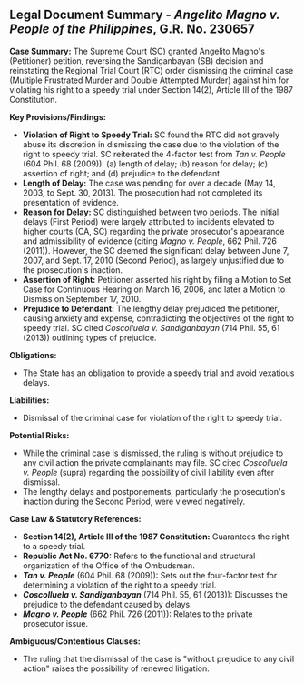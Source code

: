 ## Legal Document Summary - *Angelito Magno v. People of the Philippines*, G.R. No. 230657

**Case Summary:** The Supreme Court (SC) granted Angelito Magno's (Petitioner) petition, reversing the Sandiganbayan (SB) decision and reinstating the Regional Trial Court (RTC) order dismissing the criminal case (Multiple Frustrated Murder and Double Attempted Murder) against him for violating his right to a speedy trial under Section 14(2), Article III of the 1987 Constitution.

**Key Provisions/Findings:**

*   **Violation of Right to Speedy Trial:** SC found the RTC did not gravely abuse its discretion in dismissing the case due to the violation of the right to speedy trial. SC reiterated the 4-factor test from *Tan v. People* (604 Phil. 68 (2009)): (a) length of delay; (b) reason for delay; (c) assertion of right; and (d) prejudice to the defendant.
*   **Length of Delay:** The case was pending for over a decade (May 14, 2003, to Sept. 30, 2013). The prosecution had not completed its presentation of evidence.
*   **Reason for Delay:** SC distinguished between two periods. The initial delays (First Period) were largely attributed to incidents elevated to higher courts (CA, SC) regarding the private prosecutor's appearance and admissibility of evidence (citing *Magno v. People*, 662 Phil. 726 (2011)). However, the SC deemed the significant delay between June 7, 2007, and Sept. 17, 2010 (Second Period), as largely unjustified due to the prosecution's inaction.
*   **Assertion of Right:** Petitioner asserted his right by filing a Motion to Set Case for Continuous Hearing on March 16, 2006, and later a Motion to Dismiss on September 17, 2010.
*   **Prejudice to Defendant:** The lengthy delay prejudiced the petitioner, causing anxiety and expense, contradicting the objectives of the right to speedy trial. SC cited *Coscolluela v. Sandiganbayan* (714 Phil. 55, 61 (2013)) outlining types of prejudice.

**Obligations:**

*   The State has an obligation to provide a speedy trial and avoid vexatious delays.

**Liabilities:**

*   Dismissal of the criminal case for violation of the right to speedy trial.

**Potential Risks:**

*   While the criminal case is dismissed, the ruling is without prejudice to any civil action the private complainants may file. SC cited *Coscolluela v. People* (supra) regarding the possibility of civil liability even after dismissal.
*   The lengthy delays and postponements, particularly the prosecution's inaction during the Second Period, were viewed negatively.

**Case Law & Statutory References:**

*   **Section 14(2), Article III of the 1987 Constitution:** Guarantees the right to a speedy trial.
*   **Republic Act No. 6770:**  Refers to the functional and structural organization of the Office of the Ombudsman.
*   ***Tan v. People*** (604 Phil. 68 (2009)): Sets out the four-factor test for determining a violation of the right to a speedy trial.
*   ***Coscolluela v. Sandiganbayan*** (714 Phil. 55, 61 (2013)): Discusses the prejudice to the defendant caused by delays.
*   ***Magno v. People*** (662 Phil. 726 (2011)): Relates to the private prosecutor issue.

**Ambiguous/Contentious Clauses:**

*   The ruling that the dismissal of the case is "without prejudice to any civil action" raises the possibility of renewed litigation.
